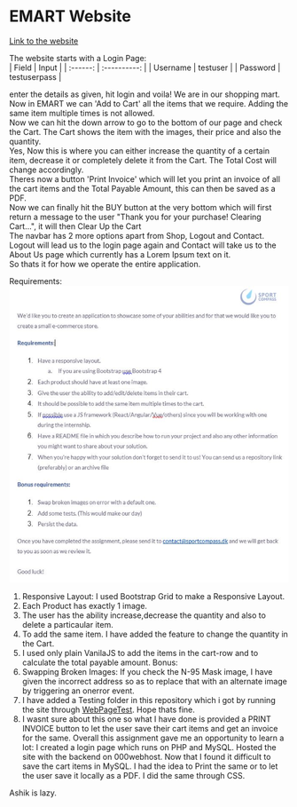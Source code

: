 # EMART Website
[Link to the website](http://emartbymao.000webhostapp.com/">http://emartbymao.000webhostapp.com)

The website starts with a Login Page:  
|  Field   |    Input     |
| :------: | :----------: |
| Username |   testuser   |
| Password | testuserpass |

enter the details as given, hit login and voila! We are in our shopping mart.  
Now in EMART we can 'Add to Cart' all the items that we require. Adding the same item multiple times is not allowed.  
Now we can hit the down arrow to go to the bottom of our page and check the Cart. The Cart shows the item with the images, their price and also the quantity.  
Yes, Now this is where you can either increase the quantity of a certain item, decrease it or completely delete it from the Cart. The Total Cost will change accordingly.  
Theres now a button 'Print Invoice' which will let you print an invoice of all the cart items and the Total Payable Amount, this can then be saved as a PDF.  
Now we can finally hit the BUY button at the very bottom which will first return a message to the user "Thank you for your purchase! Clearing Cart...", it will then Clear Up the Cart  
The navbar has 2 more options apart from Shop, Logout and Contact.  
Logout will lead us to the login page again and Contact will take us to the About Us page which currently has a Lorem Ipsum  text on it.  
So thats it for how we operate the entire application. 

Requirements:  
![Requirements Screenshot](images/requirements.JPG)
1. Responsive Layout:
I used Bootstrap Grid to make a Responsive Layout.
2. Each Product has exactly 1 image.
3. The user has the ability increase,decrease the quantity and also to delete a particaular item.
4. To add the same item. I have added the feature to change the quantity in the Cart.
5. I used only plain VanilaJS to add the items in the cart-row and to calculate the total payable amount.
Bonus:
1. Swapping Broken Images: If you check the N-95 Mask image, I have given the incorrect address so as to replace that with an alternate image by triggering an onerror event.
2. I have added a Testing folder in this repository which i got by running the site through [WebPageTest](https://www.webpagetest.org/). Hope thats fine.
3. I wasnt sure about this one so what I have done is provided a PRINT INVOICE button to let the user save their cart items and get an invoice for the same.
Overall this assignment gave me an opportunity to learn a lot:
I created a login page which runs on PHP and MySQL.
Hosted the site with the backend on 000webhost.
Now that I found it difficult to save the cart items in MySQL. I had the idea to Print the same or to let the user save it locally as a PDF. I did the same through CSS.

Ashik is lazy.